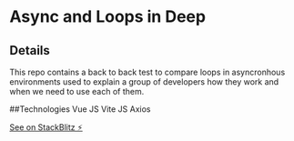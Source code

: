 # Async and Loops in Deep


## Details
This repo contains a back to back test to compare loops in asyncronhous environments used to explain a group of developers how they work and when we need to use each of them.

##Technologies
Vue JS
Vite JS
Axios 

[See on StackBlitz ⚡️](https://stackblitz.com/edit/vitejs-vite-kxp6zv)
